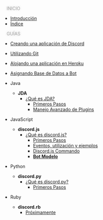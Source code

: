 
<a style="flex: 1 2 auto;
  margin: 2px;
  font-size: 14px;
  padding: 10px;
  text-align: center;
  text-transform: uppercase;
  transition: 2.3s;
  color: #a2a2a2;
  text-shadow: 0px 0px 10px rgba(0,0,0,0.2);">Inicio</a>

* [<i class="fas fa-align-justify"></i> Introducción](/)
* [<i class="far fa-map"></i> Índice](/indice.md)

<a style="flex: 1 2 auto;
  margin: 2px;
  font-size: 14px;
  padding: 10px;
  text-align: center;
  text-transform: uppercase;
  transition: 2.3s;
  color: #a2a2a2;
  text-shadow: 0px 0px 10px rgba(0,0,0,0.2);">Guías</a>

* [Creando una aplicación de Discord](/general/creando-aplicación-de-discord.md)
* [<font color="orange"><i class="fab fa-git"></i></font> Utilizando Git](/general/utilizando-git.md)
* [Alojando una aplicación en Heroku](/general/alojando-bot-en-heroku.md)
* [Asignando Base de Datos a Bot](/general/asignar-base-de-datos-en-heroku.md)
* <i class="fab fa-java"></i> Java
  * **<i class="fas fa-archive"></i> JDA**
    * [¿Qué es JDA?](/java/jda.md)
      * [Primeros Pasos](/java/primeros-pasos.md)
      * [Manejo Avanzado de Plugins](/java/Sistema-Avanzado-de-Plugins.md)

* <i class="fab fa-js"></i> JavaScript
  * **<i class="fas fa-archive"></i> discord.js**
    * [¿Qué es discord.js?](/js/discord-js.md)
      * [Primeros Pasos](/js/primeros-pasos.md)
      * [Eventos, utilización y ejemplos](/js/eventos.md)
      * [Discord.js Commando](/js/commando.md)
      * [**<i class="fas fa-download" title="Descarga el bot modelo de esta librería."></i> Bot Modelo**](https://github.com/MrDevsaider/discordjs-bot-example)

* <i class="fab fa-python"></i> Python
  * **<i class="fas fa-archive"></i> discord.py**
    * [¿Qué es discord.py?](/py/discord-py.md)
      * [Primeros Pasos](/py/primeros-pasos.md)

* <i class="fab fa-ruby"></i> Ruby
  * **<i class="fas fa-archive"></i> discord.rb**
    * [Próximamente](https://discord.gg/bH3EMT3)

